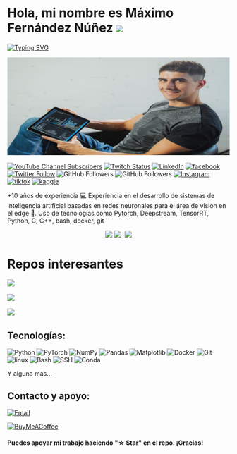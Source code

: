 # Hola, mi nombre es Máximo Fernández Núñez ![](https://user-images.githubusercontent.com/18350557/176309783-0785949b-9127-417c-8b55-ab5a4333674e.gif)

[![Typing SVG](https://readme-typing-svg.herokuapp.com?font=Fira+Code&size=21&duration=6000&pause=200&color=35B7F1&width=550&height=45&lines=Machine+learning+and+Deep+learning+engineer)](https://git.io/typing-svg)

![maximofn.com](maximo-0035_new_aspect_ratio_2.jpg)

<!-- YouTube Channel Subscribers -->
[![YouTube Channel Subscribers](https://img.shields.io/youtube/channel/subscribers/UCdQwg2JU_fWRsHn3yIlf3tw?style=social)](https://www.youtube.com/channel/UCdQwg2JU_fWRsHn3yIlf3tw?sub_confirmation=1)
[![Twitch Status](https://img.shields.io/twitch/status/maximofn?style=social)](https://www.twitch.tv/maximofn/)
[![LinkedIn](https://img.shields.io/badge/LinkedIn-0077B5?style=flat&logo=linkedin&logoColor=blue&color=white)](https://www.linkedin.com/in/MaximoFN/)
[![facebook](https://img.shields.io/badge/Facebook-1877F2?style=flat&logo=facebook&logoColor=blue&color=white)](https://www.facebook.com/profile.php?id=100085177670661)
[![Twitter Follow](https://img.shields.io/twitter/follow/Maximo_fn?style=social)](https://twitter.com/Maximo_fn)
![GitHub Followers](https://img.shields.io/github/followers/maximofn?style=social)
![GitHub Followers](https://img.shields.io/github/stars/maximofn?style=social)
[![Instagram](https://img.shields.io/badge/Instagram-E4405F?style=flat&logo=instagram&logoColor=bc2a8d&color=white)](https://www.instagram.com/maximo__fn/)
[![tiktok](https://img.shields.io/badge/TikTok-%23000000.svg?style=flat&logo=TikTok&logoColor=black&color=white)](https://www.tiktok.com/@maximo__fn)
[![kaggle](https://img.shields.io/badge/Kaggle-20BEFF?style=flat&logo=Kaggle&logoColor=blue&color=white)](https://www.kaggle.com/maximofn)
<!-- [![Discord](https://img.shields.io/discord/729672926432985098?style=social&label=Discord&logo=discord)](https://mouredev.com/discord) -->

+10 años de experiencia 💻
Experiencia en el desarrollo de sistemas de inteligencia artificial basadas en redes neuronales para el área de visión en el edge 👀. Uso de tecnologías como Pytorch, Deepstream, TensorRT, Python, C, C++, bash, docker, git

<div align="center">
  <a href="https://github.com/maximofn"></a>
  <img height="180em" src="https://github-readme-stats.vercel.app/api?username=maximofn&show=reviews,discussions_started,discussions_answered,prs_merged,prs_merged_percentage&show_icons=true&theme=transparent"/>
  <img height="180em" src="https://github-readme-stats.vercel.app/api/top-langs?username=maximofn&theme=transparent" />
  <img href="http://www.github.com/maximofn">
  <img src="https://streak-stats.demolab.com?user=maximofn&theme=transparent&date_format=j%20M%5B%20Y%5D" />
</div>

# Repos interesantes
<a href="https://github.com/maximofn/subtify/" target="_blank" rel="noopener noreferrer"><img src="https://github-readme-stats.vercel.app/api/pin/?username=maximofn&repo=subtify&show_owner=true&theme=transparent" /></a>

<a href="https://github.com/maximofn/alfred" target="_blank" rel="noopener noreferrer"><img src="https://github-readme-stats.vercel.app/api/pin/?username=maximofn&repo=alfred&show_owner=true&theme=transparent" /></a>

<a href="https://github.com/maximofn/gpu_monitor" target="_blank" rel="noopener noreferrer"><img src="https://github-readme-stats.vercel.app/api/pin/?username=maximofn&repo=gpu_monitor&show_owner=true&theme=transparent" /></a>

## Tecnologías:
![Python](https://img.shields.io/badge/python-3a7aac?style=for-the-badge&logo=python&logoColor=fdd342)
![PyTorch](https://img.shields.io/badge/PyTorch-000000?style=for-the-badge&logo=PyTorch&logoColor=ef4b28)
![NumPy](https://img.shields.io/badge/numpy-113140?style=for-the-badge&logo=numpy&logoColor=4e77cf)
![Pandas](https://img.shields.io/badge/pandas-130654?style=for-the-badge&logo=pandas&logoColor=white)
![Matplotlib](https://img.shields.io/badge/Matplotlib-11557c?style=for-the-badge&logo=Matplotlib&logoColor=white)
![Docker](https://img.shields.io/badge/docker-1e63ee?style=for-the-badge&logo=docker&logoColor=white)
![Git](https://img.shields.io/badge/git-f05030?style=for-the-badge&logo=git&logoColor=white)
![linux](https://img.shields.io/badge/linux-000000?style=for-the-badge&logo=linux&logoColor=white)
![Bash](https://img.shields.io/badge/$__bash-3e484a?style=for-the-badge&logo=bash&logoColor=white)
![SSH](https://img.shields.io/badge/ssh-363636?style=for-the-badge&logo=ssh&logoColor=white)
![Conda](https://img.shields.io/badge/conda-43b02a?style=for-the-badge&logo=conda&logoColor=white)

Y alguna más...


## Contacto y apoyo:

[![Email](https://img.shields.io/badge/maximofn@gmail.com-email_personal-D14836?style=for-the-badge&logo=gmail&logoColor=white&labelColor=101010)](mailto:maximofn@gmail.com)

[![BuyMeACoffee](https://img.shields.io/badge/Buy_Me_A_Coffee-support_my_work-FFDD00?style=for-the-badge&logo=buy-me-a-coffee&logoColor=white&labelColor=101010)](https://www.buymeacoffee.com/maximofn)

#### Puedes apoyar mi trabajo haciendo "☆ Star" en el repo. ¡Gracias!